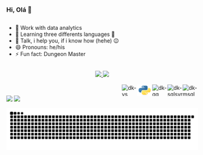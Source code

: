 ### Hi, Olá 👋
##

- 🔭 Work with data analytics 
- 🌱 Learning three differents languages 🤯
- 💬 Talk, i help you, if i know how (hehe) 😉
- 😄 Pronouns: he/his
- ⚡ Fun fact: Dungeon Master

##
<div align="center">
  <a href="https://github.com/dkazov">
  <img height="130em" src="https://github-readme-stats.vercel.app/api?username=dkazov&show_icons=true&theme=dark&include_all_commits=true&count_private=true"/>
  <img height="130em" src="https://github-readme-stats.vercel.app/api/top-langs/?username=dkazov&layout=compact&langs_count=4&theme=dark"/>
</div>
  
  <div style="display: inline_block"><br>
  <img align="right" alt="dk-msql" height="30" width="40" src="https://cdn.jsdelivr.net/gh/devicons/devicon/icons/mysql/mysql-original-wordmark.svg">
  <img align="right" alt="dk-sqlsvr" height="30" width="40" src="https://cdn.jsdelivr.net/gh/devicons/devicon/icons/microsoftsqlserver/microsoftsqlserver-plain-wordmark.svg">
  <img align="right" alt="dk-gg" height="30" width="40" src="https://cdn.jsdelivr.net/gh/devicons/devicon/icons/googlecloud/googlecloud-original.svg">
  <img align="right" alt="dk-py" height="30" width="40" src="https://raw.githubusercontent.com/devicons/devicon/master/icons/python/python-original.svg">
  <img align="right" alt="dk-vs" height="30" width="40" src="https://cdn.jsdelivr.net/gh/devicons/devicon/icons/visualstudio/visualstudio-plain.svg">
  
</div>
  
  ##
 
<div> 
  <a href = "mailto:dkazvo@gmail.com"><img src="https://img.shields.io/badge/Gmail-D14836?style=for-the-badge&logo=gmail&logoColor=white" target="_blank"></a>
  <a href="https://www.linkedin.com/in/leonardohsilveira" target="_blank"><img src="https://img.shields.io/badge/-LinkedIn-%230077B5?style=for-the-badge&logo=linkedin&logoColor=white" target="_blank"></a> 
 
  ![Snake animation](https://github.com/dkazov/dkazov/blob/output/github-contribution-grid-snake.svg)
 
</div>
